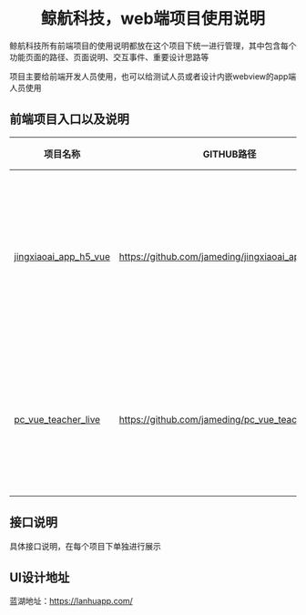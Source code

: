 <!-- 项目大标题 -->
<h1 align="center">鲸航科技，web端项目使用说明</h1>
<!-- 项目说明 -->
鲸航科技所有前端项目的使用说明都放在这个项目下统一进行管理，其中包含每个功能页面的路径、页面说明、交互事件、重要设计思路等

项目主要给前端开发人员使用，也可以给测试人员或者设计内嵌webview的app端人员使用

<!--前端项目列表-->
## 前端项目入口以及说明
| 项目名称 | GITHUB路径 | 项目说明 |
|--------|-----------|---------|
|[jingxiaoai_app_h5_vue]|https://github.com/jameding/jingxiaoai_app_h5_vue|鲸小爱App内嵌h5以及分享出去的h5以及活动网站|
|[pc_vue_teacher_live]|https://github.com/jameding/pc_vue_teacher_live|直播后台PC端网站，给老师发起直播用的网站|

[jingxiaoai_app_h5_vue]: https://www.baidu.com
[pc_vue_teacher_live]: https://www.baidu.com

## 接口说明
具体接口说明，在每个项目下单独进行展示


## UI设计地址
蓝湖地址：https://lanhuapp.com/